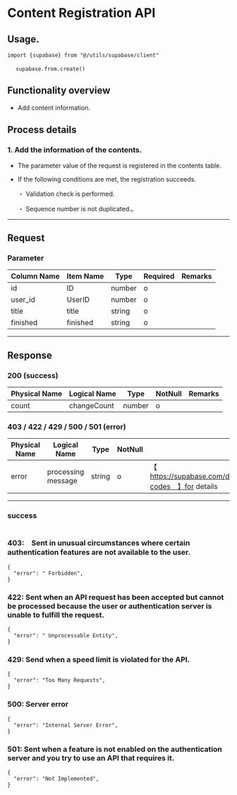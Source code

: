 # Content Registration API

## Usage.

```
import {supabase} from "@/utils/supabase/client"

　 supabase.from.create()
```

## Functionality overview

- Add content information.

## Process details

### 1. Add the information of the contents.

- The parameter value of the request is registered in the contents table.
- If the following conditions are met, the registration succeeds.

  ・ Validation check is performed.

  ・ Sequence number is not duplicated.。

---

## Request

### Parameter

| Column Name | Item Name | Type   | Required | Remarks |
|-------------|-----------|--------| -------- | ------- |
| id          | ID        | number | o        |         |
| user_id     | UserID    | number | o        |         |
| title       | title     | string | o        |         |
| finished    | finished  | string | o        |         |

---

## Response

### 200 (success)

| Physical Name | Logical Name | Type   | NotNull | Remarks |
| ------------- | ------------ | ------ | ------- | ------- |
| count         | changeCount  | number | o       |         |

### 403 / 422 / 429 / 500 / 501 (error)

| Physical Name | Logical Name       | Type   | NotNull | Remarks                                                                        |
| ------------- | ------------------ | ------ | ------- | ------------------------------------------------------------------------------ |
| error         | processing message | string | o       | 【　https://supabase.com/docs/guides/auth/debugging/error-codes　】for details |

---

### success

```jsonc

```

### 403:　Sent in unusual circumstances where certain authentication features are not available to the user.

```jsonc
{
  "error": " Forbidden",
}
```

### 422: Sent when an API request has been accepted but cannot be processed because the user or authentication server is unable to fulfill the request.

```jsonc
{
  "error": " Unprocessable Entity",
}
```

### 429: Send when a speed limit is violated for the API.

```jsonc
{
  "error": "Too Many Requests",
}
```

### 500: Server error

```jsonc
{
  "error": "Internal Server Error",
}
```

### 501: Sent when a feature is not enabled on the authentication server and you try to use an API that requires it.

```jsonc
{
  "error": "Not Implemented",
}
```
